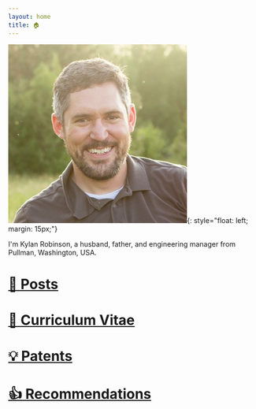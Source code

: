 ```yaml
---
layout: home
title: 🏠
---
```


![Kylan](/assets/img/headshot.jpg){: style="float: left; margin: 15px;"}

<div>

I'm Kylan Robinson, a husband, father, and engineering manager from Pullman, Washington, USA.

# [📃 Posts](posts.md)
# [💼 Curriculum Vitae](cv.md)
# [💡 Patents](patents.md)
# [👍 Recommendations](recommendations.md)

</div>